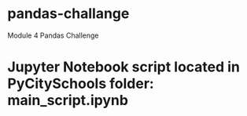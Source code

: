 # pandas-challange
Module 4 Pandas Challenge
# Jupyter Notebook script located in PyCitySchools folder: main_script.ipynb
